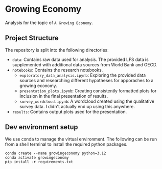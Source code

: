 # Growing Economy

Analysis for the topic of `A Growing Economy`.


## Project Structure
The repository is split into the following directories:

- `data`: Contains raw data used for analysis. The provided LFS data is supplemented with additional data sources from World Bank and OECD.
- `notebooks`: Contains the research notebooks.
    - `exploratory_data_analysis.ipynb`: Exploring the provided data sources and researching different hypotheses for apporaches to a growing economy.
    - `presentation_plots.ipynb`: Creating consistently formatted plots for inclusion in the final presentation of results.
    - `survey_wordcloud.ipynb`: A wordcloud created using the qualitative survey data. I didn't actually end up using this anywhere.
- `results`: Contains output plots used for the presentation.


## Dev environment setup
We use conda to manage the virtual environment.
The following can be run from a shell terminal to install the required python packages.

```shell
conda create --name growingeconomy python=3.12
conda activate growingeconomy
pip install -r requirements.txt
```